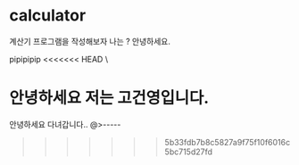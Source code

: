 # calculator

계산기 프로그램을 작성해보자
나는 ?
안녕하세요.

pipipipip
<<<<<<< HEAD
\

안녕하세요 저는 고건영입니다.
=======

안녕하세요 다녀갑니다.. @>----- 
>>>>>>> 5b33fdb7b8c5827a9f75f10f6016c5bc715d27fd
